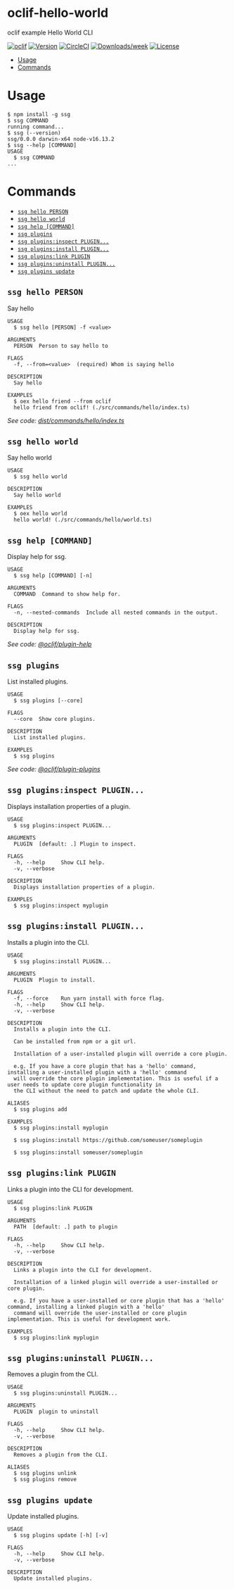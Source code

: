 oclif-hello-world
=================

oclif example Hello World CLI

[![oclif](https://img.shields.io/badge/cli-oclif-brightgreen.svg)](https://oclif.io)
[![Version](https://img.shields.io/npm/v/oclif-hello-world.svg)](https://npmjs.org/package/oclif-hello-world)
[![CircleCI](https://circleci.com/gh/oclif/hello-world/tree/main.svg?style=shield)](https://circleci.com/gh/oclif/hello-world/tree/main)
[![Downloads/week](https://img.shields.io/npm/dw/oclif-hello-world.svg)](https://npmjs.org/package/oclif-hello-world)
[![License](https://img.shields.io/npm/l/oclif-hello-world.svg)](https://github.com/oclif/hello-world/blob/main/package.json)

<!-- toc -->
* [Usage](#usage)
* [Commands](#commands)
<!-- tocstop -->
# Usage
<!-- usage -->
```sh-session
$ npm install -g ssg
$ ssg COMMAND
running command...
$ ssg (--version)
ssg/0.0.0 darwin-x64 node-v16.13.2
$ ssg --help [COMMAND]
USAGE
  $ ssg COMMAND
...
```
<!-- usagestop -->
# Commands
<!-- commands -->
* [`ssg hello PERSON`](#ssg-hello-person)
* [`ssg hello world`](#ssg-hello-world)
* [`ssg help [COMMAND]`](#ssg-help-command)
* [`ssg plugins`](#ssg-plugins)
* [`ssg plugins:inspect PLUGIN...`](#ssg-pluginsinspect-plugin)
* [`ssg plugins:install PLUGIN...`](#ssg-pluginsinstall-plugin)
* [`ssg plugins:link PLUGIN`](#ssg-pluginslink-plugin)
* [`ssg plugins:uninstall PLUGIN...`](#ssg-pluginsuninstall-plugin)
* [`ssg plugins update`](#ssg-plugins-update)

## `ssg hello PERSON`

Say hello

```
USAGE
  $ ssg hello [PERSON] -f <value>

ARGUMENTS
  PERSON  Person to say hello to

FLAGS
  -f, --from=<value>  (required) Whom is saying hello

DESCRIPTION
  Say hello

EXAMPLES
  $ oex hello friend --from oclif
  hello friend from oclif! (./src/commands/hello/index.ts)
```

_See code: [dist/commands/hello/index.ts](https://github.com/kyle-ssg/hello-world/blob/v0.0.0/dist/commands/hello/index.ts)_

## `ssg hello world`

Say hello world

```
USAGE
  $ ssg hello world

DESCRIPTION
  Say hello world

EXAMPLES
  $ oex hello world
  hello world! (./src/commands/hello/world.ts)
```

## `ssg help [COMMAND]`

Display help for ssg.

```
USAGE
  $ ssg help [COMMAND] [-n]

ARGUMENTS
  COMMAND  Command to show help for.

FLAGS
  -n, --nested-commands  Include all nested commands in the output.

DESCRIPTION
  Display help for ssg.
```

_See code: [@oclif/plugin-help](https://github.com/oclif/plugin-help/blob/v5.1.11/src/commands/help.ts)_

## `ssg plugins`

List installed plugins.

```
USAGE
  $ ssg plugins [--core]

FLAGS
  --core  Show core plugins.

DESCRIPTION
  List installed plugins.

EXAMPLES
  $ ssg plugins
```

_See code: [@oclif/plugin-plugins](https://github.com/oclif/plugin-plugins/blob/v2.0.11/src/commands/plugins/index.ts)_

## `ssg plugins:inspect PLUGIN...`

Displays installation properties of a plugin.

```
USAGE
  $ ssg plugins:inspect PLUGIN...

ARGUMENTS
  PLUGIN  [default: .] Plugin to inspect.

FLAGS
  -h, --help     Show CLI help.
  -v, --verbose

DESCRIPTION
  Displays installation properties of a plugin.

EXAMPLES
  $ ssg plugins:inspect myplugin
```

## `ssg plugins:install PLUGIN...`

Installs a plugin into the CLI.

```
USAGE
  $ ssg plugins:install PLUGIN...

ARGUMENTS
  PLUGIN  Plugin to install.

FLAGS
  -f, --force    Run yarn install with force flag.
  -h, --help     Show CLI help.
  -v, --verbose

DESCRIPTION
  Installs a plugin into the CLI.

  Can be installed from npm or a git url.

  Installation of a user-installed plugin will override a core plugin.

  e.g. If you have a core plugin that has a 'hello' command, installing a user-installed plugin with a 'hello' command
  will override the core plugin implementation. This is useful if a user needs to update core plugin functionality in
  the CLI without the need to patch and update the whole CLI.

ALIASES
  $ ssg plugins add

EXAMPLES
  $ ssg plugins:install myplugin 

  $ ssg plugins:install https://github.com/someuser/someplugin

  $ ssg plugins:install someuser/someplugin
```

## `ssg plugins:link PLUGIN`

Links a plugin into the CLI for development.

```
USAGE
  $ ssg plugins:link PLUGIN

ARGUMENTS
  PATH  [default: .] path to plugin

FLAGS
  -h, --help     Show CLI help.
  -v, --verbose

DESCRIPTION
  Links a plugin into the CLI for development.

  Installation of a linked plugin will override a user-installed or core plugin.

  e.g. If you have a user-installed or core plugin that has a 'hello' command, installing a linked plugin with a 'hello'
  command will override the user-installed or core plugin implementation. This is useful for development work.

EXAMPLES
  $ ssg plugins:link myplugin
```

## `ssg plugins:uninstall PLUGIN...`

Removes a plugin from the CLI.

```
USAGE
  $ ssg plugins:uninstall PLUGIN...

ARGUMENTS
  PLUGIN  plugin to uninstall

FLAGS
  -h, --help     Show CLI help.
  -v, --verbose

DESCRIPTION
  Removes a plugin from the CLI.

ALIASES
  $ ssg plugins unlink
  $ ssg plugins remove
```

## `ssg plugins update`

Update installed plugins.

```
USAGE
  $ ssg plugins update [-h] [-v]

FLAGS
  -h, --help     Show CLI help.
  -v, --verbose

DESCRIPTION
  Update installed plugins.
```
<!-- commandsstop -->
